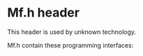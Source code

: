 # Mf.h header


This header is used by unknown technology.

Mf.h contain these programming interfaces:

